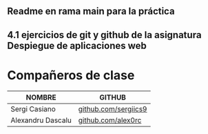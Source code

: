 ## Readme en rama main para la práctica

## 4.1 ejercicios de git y github de la asignatura Despiegue de aplicaciones web

# Compañeros de clase

| NOMBRE            | GITHUB                                               |
| ----------------- | ---------------------------------------------------- |
| Sergi Casiano     | [github.com/sergiics9](https://github.com/sergiics9) |
| Alexandru Dascalu | [github.com/alex0rc](https://github.com/alex0rc)     |
